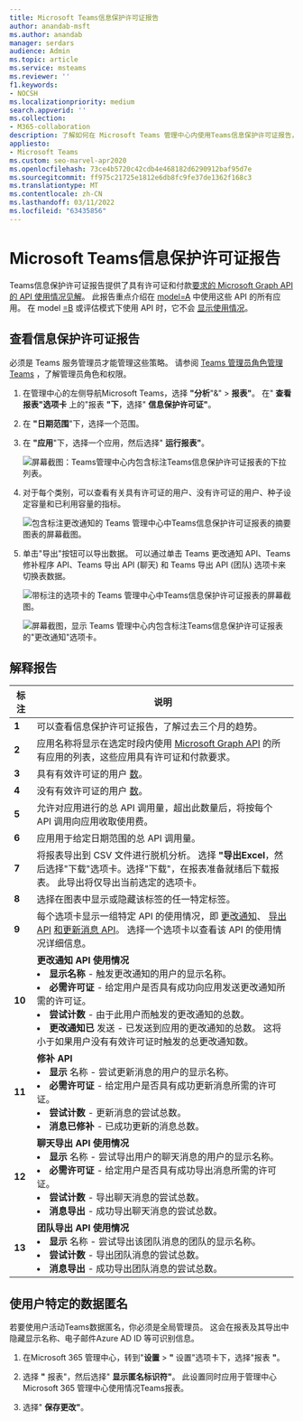 ```yaml
---
title: Microsoft Teams信息保护许可证报告
author: anandab-msft
ms.author: anandab
manager: serdars
audience: Admin
ms.topic: article
ms.service: msteams
ms.reviewer: ''
f1.keywords:
- NOCSH
ms.localizationpriority: medium
search.appverid: ''
ms.collection:
- M365-collaboration
description: 了解如何在 Microsoft Teams 管理中心内使用Teams信息保护许可证报告，了解组织中应用如何使用更改通知事件订阅 API。
appliesto:
- Microsoft Teams
ms.custom: seo-marvel-apr2020
ms.openlocfilehash: 73ce4b5720c42cdb4e468182d6290912baf95d7e
ms.sourcegitcommit: ff975c21725e1812e6db8fc9fe37de1362f168c3
ms.translationtype: MT
ms.contentlocale: zh-CN
ms.lasthandoff: 03/11/2022
ms.locfileid: "63435856"
---
```

# <a name="microsoft-teams-information-protection-license-report"></a>Microsoft Teams信息保护许可证报告


Teams信息保护许可证报告提供了具有许可证和付款[要求的 Microsoft Graph API 的 API 使用情况见解](/graph/teams-licenses)。 此报告重点介绍在 [model=A](/graph/teams-licenses#modela-requirements) 中使用这些 API 的所有应用。 在 model [=B](/graph/teams-licenses#modelb-requirements) 或评估模式下使用 API 时，它不会 [显示使用情况](/graph/teams-licenses#evaluation-mode-default-requirements)。 


## <a name="view-the-information-protection-license-report"></a>查看信息保护许可证报告

必须是 Teams 服务管理员才能管理这些策略。 请参阅 [Teams 管理员角色管理 Teams](../using-admin-roles.md) ，了解管理员角色和权限。

1. 在管理中心的左侧导航Microsoft Teams，选择 **"分析**"&" > **报表"**。 在" **查看报表"选项卡** 上的"报表 **"下**，选择" **信息保护许可证"**。
2. 在 **"日期范围**"下，选择一个范围。
3. 在 **"应用**"下，选择一个应用，然后选择" **运行报表"**。

    ![屏幕截图：Teams管理中心内包含标注Teams信息保护许可证报表的下拉列表。](../media/teams-info-protection-license-report-dropdown-with-callouts.png "屏幕截图：Teams管理中心内包含标注Teams信息保护许可证报表的下拉列表。")

4. 对于每个类别，可以查看有关具有许可证的用户、没有许可证的用户、种子设定容量和已利用容量的指标。 

    ![包含标注更改通知的 Teams 管理中心中Teams信息保护许可证报表的摘要图表的屏幕截图。](../media/teams-info-protection-license-report-chart-with-callouts.png "包含标注更改通知的 Teams 管理中心中Teams信息保护许可证报表的摘要图表的屏幕截图。")

5. 单击"导出"按钮可以导出数据。 可以通过单击 Teams 更改通知 API、Teams 修补程序 API、Teams 导出 API (聊天) 和 Teams 导出 API (团队) 选项卡来切换表数据。 

    ![带标注的选项卡的 Teams 管理中心中Teams信息保护许可证报表的屏幕截图。](../media/teams-info-protection-license-report-legend-tabs-with-callouts.png "带标注的选项卡的 Teams 管理中心中Teams信息保护许可证报表的屏幕截图。")

    ![屏幕截图，显示 Teams 管理中心内包含标注Teams信息保护许可证报表的"更改通知"选项卡。](../media/teams-info-protection-license-report-change-notification-with-callouts.png "屏幕截图，显示 Teams 管理中心内包含标注Teams信息保护许可证报表的&quot;更改通知&quot;选项卡。")


## <a name="interpret-the-report"></a>解释报告

|标注 |说明  |
|--------|-------------|
|**1**   |可以查看信息保护许可证报告，了解过去三个月的趋势。 |
|**2**   |应用名称将显示在选定时段内使用 [Microsoft Graph API](/graph/teams-licenses) 的所有应用的列表，这些应用具有许可证和付款要求。|
|**3**   |具有有效许可证的用户 [数](/graph/teams-licenses#required-licenses-for-modela)。  |
|**4**   |没有有效许可证的用户 [数](/graph/teams-licenses#required-licenses-for-modela)。  |
|**5**   |允许对应用进行的总 API 调用量，超出此数量后，将按每个 API 调用向应用收取使用费。 |
|**6**   |应用用于给定日期范围的总 API 调用量。 |
|**7**   |将报表导出到 CSV 文件进行脱机分析。 选择 **"导出Excel**，然后选择"下载"选项卡。选择"下载"，在报表准备就绪后下载报表。 此导出将仅导出当前选定的选项卡。|
|**8**   |选择在图表中显示或隐藏该标签的任一特定标签。 |
|**9**   |每个选项卡显示一组特定 API 的使用情况，即 [更改通知](/graph/api/resources/webhooks)、 [导出 API](/microsoftteams/export-teams-content) [和更新消息 API](/graph/api/message-update)。 选择一个选项卡以查看该 API 的使用情况详细信息。 |
|**10**   |**更改通知 API 使用情况**<li>**显示名称** - 触发更改通知的用户的显示名称。</li><li>**必需许可证** - 给定用户是否具有成功向应用发送更改通知所需的许可证。</li><li>**尝试计数** - 由于此用户而触发的更改通知的总数。</li><li>**更改通知已** 发送 - 已发送到应用的更改通知的总数。 这将小于如果用户没有有效许可证时触发的总更改通知数。</li>|
|**11**|**修补 API**<li>**显示** 名称 - 尝试更新消息的用户的显示名称。</li> <li>**必需许可证** - 给定用户是否具有成功更新消息所需的许可证。</li><li>**尝试计数** - 更新消息的尝试总数。</li><li>**消息已修补** - 已成功更新的消息总数。</li>|
|**12**|**聊天导出 API 使用情况**<li>**显示** 名称 - 尝试导出用户的聊天消息的用户的显示名称。</li><li>**必需许可证** - 给定用户是否具有成功导出消息所需的许可证。</li><li>**尝试计数** - 导出聊天消息的尝试总数。</li><li>**消息导出** - 成功导出聊天消息的尝试总数。</li> |
|**13**|**团队导出 API 使用情况**<li>**显示** 名称 - 尝试导出该团队消息的团队的显示名称。</li><li>**尝试计数** - 导出团队消息的尝试总数。</li><li>**消息导出** - 成功导出团队消息的尝试总数。</li> |


## <a name="make-the-user-specific-data-anonymous"></a>使用户特定的数据匿名

若要使用户活动Teams数据匿名，你必须是全局管理员。 这会在报表及其导出中隐藏显示名称、电子邮件Azure AD ID 等可识别信息。

1. 在Microsoft 365 管理中心，转到"**设置** \> **"** 设置"选项卡下，选择"报表 **"**。
    
2. 选择 **"** 报表"，然后选择" **显示匿名标识符"**。 此设置同时应用于管理中心Microsoft 365 管理中心使用情况Teams报表。
  
3. 选择" **保存更改"**。